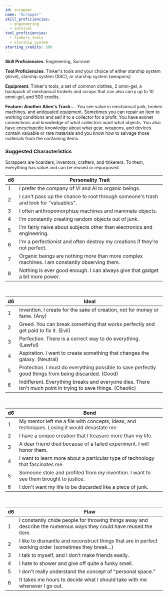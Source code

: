 ```yaml
---
id: scrapper
name: "Scrapper"
skill_proficiencies:
  - engineering
  - survival
tool_proficiencies:
  - tinkers_tools
  - starship_system
starting_credits: 500
---
```


__Skill Proficiencies__. Engineering, Survival

__Tool Proficiencies__. Tinker's tools and your choice of either starship system (drive), starship system (SSC),
or starship system (weapons)

__Equipment__. Tinker's tools, a set of common clothes, 2 omni-gel, a backpack of mechanical trinkets and scraps that can also carry
up to 10 omni-gel, and 500 credits.

__Feature: Another Alien's Trash...__. You see value in mechanical junk, broken machines, and antiquated equipment. Sometimes
you can repair an item to working conditions and sell it to a collector for a profit. You have exonet connections and knowledge
of what collectors want what objects. You also have encyclopedic knowledge about what gear, weapons, and devices contain
valuable or rare materials and you know how to salvage those materials from the containing items.

<div class="hr"></div>

### Suggested Characteristics
Scrappers are hoarders, inventors, crafters, and tinkerers. To them, everything has value and can be reused or repurposed.

d8 | Personality Trait
--- | ---
1 | I prefer the company of VI and AI to organic beings.
2 | I can't pass up the chance to root through someone's trash and look for "valuables".
3 | I often anthropomorphize machines and inanimate objects.
4 | I'm constantly creating random objects out of junk.
5 | I'm fairly naive about subjects other than electronics and engineering.
6	| I'm a perfectionist and often destroy my creations if they're not perfect.
7 | Organic beings are nothing more than more complex machines. I am constantly observing them.
8 | Nothing is ever good enough. I can always give that gadget a bit more power.

<br>

d6 | Ideal
--- | ---
1	| Invention. I create for the sake of creation, not for money or fame. (Any)
2	| Greed. You can break something that works perfectly and get paid to fix it. (Evil)
3	| Perfection. There is a correct way to do everything. (Lawful)
4	| Aspiration. I want to create something that changes the galaxy. (Neutral)
5	| Protection. I must do everything possible to save perfectly good things from being discarded. (Good)
6	| Indifferent. Everything breaks and everyone dies. There isn't much point in trying to save things. (Chaotic)

<br>

d6 | Bond
--- | ---
1 | My mentor left me a file with concepts, ideas, and techniques. Losing it would devastate me.
2 | I have a unique creation that I treasure more than my life.
3	| A dear friend died because of a failed experiment. I will honor them.
4	| I want to learn more about a particular type of technology that fascinates me.
5	| Someone stole and profited from my invention. I want to see them brought to justice.
6	| I don't want my life to be discarded like a piece of junk.

<br>

d6 | Flaw
--- | ---
1 | I constantly chide people for throwing things away and describe the numerous ways they could have reused the item.
2 | I like to dismantle and reconstruct things that are in perfect working order (sometimes they break...)
3 | I talk to myself, and I don’t make friends easily.
4 | I hate to shower and give off quite a funky smell.
5	| I don't really understand the concept of "personal space."
6	| It takes me hours to decide what I should take with me whenever I go out.
